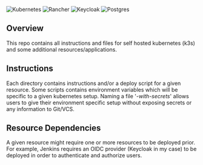 ![Kubernetes](https://img.shields.io/badge/kubernetes-%23326ce5.svg?style=for-the-badge&logo=kubernetes&logoColor=white)
![Rancher](https://img.shields.io/badge/Rancher-0075A8?style=for-the-badge&logo=rancher)
![Keycloak](https://img.shields.io/badge/Keycloak-blue?style=for-the-badge&logo=keycloak)
![Postgres](https://img.shields.io/badge/PostgreSQL-316192?style=for-the-badge&logo=postgresql&logoColor=white)

## Overview
This repo contains all instructions and files for self hosted kubernetes (k3s) and some additional resources/applications.

## Instructions
Each directory contains instructions and/or a deploy script for a given resource. Some scripts contains environment variables which will be specific to a given kubernetes setup. Naming a file '*-with-secrets*' allows users to give their environment specific setup without exposing secrets or any information to Git/VCS.

## Resource Dependencies
A given resource might require one or more resources to be deployed prior. For example, Jenkins requires an OIDC provider (Keycloak in my case) to be deployed in order to authenticate and authorize users.